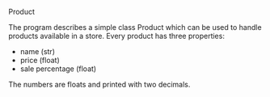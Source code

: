 Product

The program describes a simple class Product which can be used to handle
products available in a store. Every product has three properties:
- name (str)
- price (float)
- sale percentage (float)

The numbers are floats and printed with two decimals.
